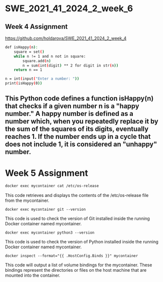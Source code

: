 # SWE_2021_41_2024_2_week_6
## Week 4 Assignment
https://github.com/holdarova/SWE_2021_41_2024_2_week_4
```bash
def isHappy(n):
    square = set()
    while n != 1 and n not in square:
        square.add(n)
        n = sum(int(digit) ** 2 for digit in str(n))
    return n == 1

n = int(input("Enter a number: "))
print(isHappy(0))
```
This Python code defines a function isHappy(n) that checks if a given number n is a "happy number." A happy number is defined as a number which, when you repeatedly replace it by the sum of the squares of its digits, eventually reaches 1. If the number ends up in a cycle that does not include 1, it is considered an "unhappy" number.
---
# Week 5 Assignment
```bash
docker exec mycontainer cat /etc/os-release
```
This code retrieves and displays the contents of the /etc/os-release file from the mycontainer.
```
docker exec mycontainer git --version
```
This code is used to check the version of Git installed inside the running Docker container named mycontainer.
```
docker exec mycontainer python3 --version
```
This code is used to check the version of Python installed inside the running Docker container named mycontainer.
```
docker inspect --format="{{ .HostConfig.Binds }}" mycontainer
```
This code will output a list of volume bindings for the mycontainer. These bindings represent the directories or files on the host machine that are mounted into the container.
